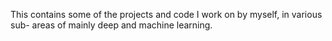 This contains some of the projects and code I work on by myself, in various sub- areas of mainly deep and machine learning.
